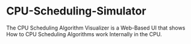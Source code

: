 # CPU-Scheduling-Simulator
The CPU Scheduling Algorithm Visualizer is a Web-Based UI that shows How to CPU Scheduling Algorithms work Internally in the CPU.
